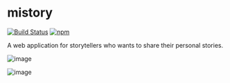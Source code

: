 # mistory
[![Build Status](https://travis-ci.org/ryanchangyeolshin/mistory.svg?branch=master)](https://travis-ci.org/ryanchangyeolshin/mistory)
[![npm](https://img.shields.io/npm/l/express.svg)]()

A web application for storytellers who wants to share their personal stories.

![image](https://user-images.githubusercontent.com/16450416/33104738-7fc8e86a-cede-11e7-812c-f4e11d5e58c7.png)

![image](https://user-images.githubusercontent.com/16450416/33104844-25b11e00-cedf-11e7-9638-461bb3c92758.png)

